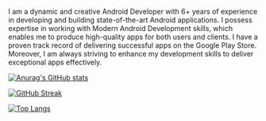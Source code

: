 I am a dynamic and creative Android Developer with 6+ years of experience in developing and building state-of-the-art Android applications. I possess expertise in working with Modern Android Development skills, which enables me to produce high-quality apps for both users and clients. I have a proven track record of delivering successful apps on the Google Play Store. Moreover, I am always striving to enhance my development skills to deliver exceptional apps effectively.

[![Anurag's GitHub stats](https://github-readme-stats.vercel.app/api?username=huuphuoc1396)](https://github.com/anuraghazra/github-readme-stats)

[![GitHub Streak](https://streak-stats.demolab.com/?user=huuphuoc1396)](https://git.io/streak-stats)

[![Top Langs](https://github-readme-stats.vercel.app/api/top-langs/?username=huuphuoc1396)](https://github.com/anuraghazra/github-readme-stats)
